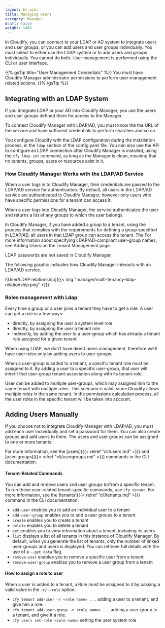 ```yaml
---
layout: bt_wiki
title: Managing Users
category: Manager
draft: false
weight: 1400
---
```



In Cloudify, you can connect to your LDAP or AD system to integrate users and user groups, or you can add users and user groups individually. You must select to either use the LDAP system or to add users and groups individually. You cannot do both. User management is performed using the CLI or user interface.

{{% gsTip title="User Management Credentials" %}}
You must have Cloudify Manager administrator permissions to perform user-management related actions.
{{% /gsTip %}}

## Integrating with an LDAP System
If you integrate LDAP or your AD into Cloudify Manager, you use the users and user groups defined there for access to the Manager. 

To connect Cloudify Manager with LDAP/AD, you must know the the URL of the service and have sufficient credentials to perform searches and so on.

You configure Cloudify with the LDAP configuration during the installation process, in the `ldap` section of the config.yaml file. You can also use the API to configure an LDAP connection after Cloudify Manager is installed, using the `cfy ldap set` command, as long as the Manager is clean, meaning that no tenants, groups, users or resources exist in it.

### How Cloudify Manager Works with the LDAP/AD Service

When a user logs in to Cloudify Manager, their credentials are passed to the LDAP/AD service for authentication. By default, all users in the LDAP/AD service are authenticated to Cloudify Manager, however only users who have specific permissions for a tenant can access it.

When a user logs into Cloudify Manager, the service authenticates the user and returns a list of any groups to which the user belongs.

In Cloudify Manager, if you have added a group to a tenant, using the process that complies with the requirements for defining a group specified in LDAP/AD, all users in that LDAP group can access the tenant. The For more information about specifying LDAP/AD-compliant user-group names, see Adding Users on the Tenant Management page.

LDAP passwords are not saved in Cloudify Manager.

The following graphic indicates how Cloudify Manager interacts with an LDAP/AD service.

![User/LDAP relationship]({{< img "manager/multi-tenancy-ldap-relationship.png" >}})

### Roles management with Ldap

Every time a group or a user joins a tenant they have to get a role. A user can get a role in a few ways:

- directly, by assigning the user a system level role
- directly, by assigning the user a tenant role
- indirectly, by adding the user to a user-group which has already a tenant role assigned for a given tenant

When using LDAP, we don’t have direct users management, therefore we’ll have user roles only by adding users to user-groups.

When a user-group is added to a tenant, a specific tenant role must be assigned to it. By adding a user to a specific user-group, that user will inherit that user-group tenant-association along with its tenant-role.

User can be added to multiple user-groups, which may assigned him to the same tenant with multiple roles. This scenario is valid, since Cloudify allows multiple roles in the same tenant. In the permissions calculation process, all the user roles in the specific tenant will be taken into account.


## Adding Users Manually
If you choose not to integrate Cloudify Manager with LDAP/AD, you must add each user individually and set a password for them. You can also create groups and add users to them. The users and user groups can be assigned to one or more tenants.

For more information, see the [users]({{< relref "cli/users.md" >}}) and [user-groups]({{< relref "cli/usergroups.md" >}}) commands in the CLI documentation.


#### Tenant-Related Commands

You can add and remove users and user groups to/from a specific tenant. To run these user-related tenant-specific commands, use `cfy tenant`. For more information, see the [tenants]({{< relref "cli/tenants.md" >}}) command in the CLI documentation.

- `add-user` enables you to add an individual user to a tenant
- `add-user-group` enables you to add a user groups to a tenant
- `create` enables you to create a tenant
- `delete` enables you to delete a tenant
- `get` enables you to view information about a tenant, including its users
- `list` displays a list of all tenants in this instance of Cloudify Manager. By default, when you generate the list of tenants, only the number of linked user-groups and users is displayed. You can retrieve full details with the use of a `--get data` flag.
- `remove-user` enables you to remove a specific user from a tenant
- `remove-user-group` enables you to remove a user group from a tenant

#### How to assign a role to user

When a user is added to a tenant, a Role must be assigned to it by passing a valid value in the `-r/--role` option.

- `cfy tenant add-user -r <role name> ...` adding a user to a tenant, and give him a role.
- `cfy tenant add-user-group -r <role name> ...` adding a user-group to a tenant, and give it a role.
- `cfy users set-role <role-name>` setting the user system role
